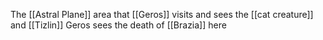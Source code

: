 The [[Astral Plane]] area that [[Geros]] visits and sees the [[cat creature]] and [[Tizlin]] 
Geros sees the death of [[Brazia]] here